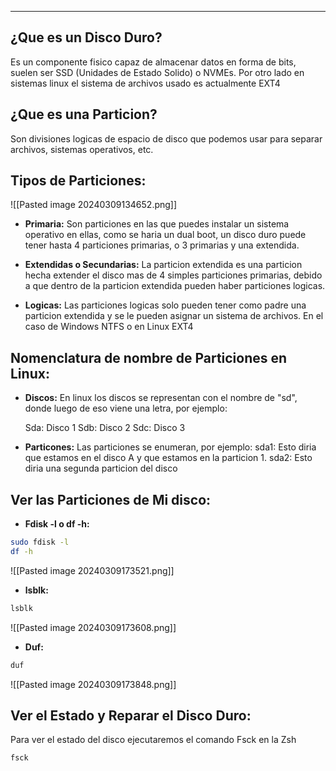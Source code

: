 
---
## ¿Que es un Disco Duro?
Es un componente fisico capaz de almacenar datos en forma de bits, suelen ser SSD (Unidades de Estado Solido) o NVMEs. Por otro lado en sistemas linux el sistema de archivos usado es actualmente EXT4

## ¿Que es una Particion?
Son divisiones logicas de espacio de disco que podemos usar para separar archivos, sistemas operativos, etc.

## Tipos de Particiones:

![[Pasted image 20240309134652.png]]
- **Primaria:**
	 Son particiones en las que puedes instalar un sistema operativo en ellas, como se haria un dual boot, un disco duro puede tener hasta 4 particiones primarias, o 3 primarias y una extendida. 
	 
- **Extendidas o Secundarias:**
	 La particion extendida es una particion hecha extender el disco mas de 4 simples particiones primarias, debido a que dentro de la particion  extendida pueden haber particiones logicas.
	 
- **Logicas:**
	 Las particiones logicas solo pueden tener como padre una particion extendida y se le pueden asignar un sistema de archivos. En el caso de Windows NTFS o en Linux EXT4
	 


## Nomenclatura de nombre de Particiones en Linux:

- **Discos:**
	 En linux los discos se representan con el nombre de "sd", donde luego de eso viene una letra, por ejemplo:
	 
	 Sda:    Disco 1
	 Sdb:    Disco 2
	 Sdc:    Disco 3 
	 
- **Particones:**
	 Las particiones se enumeran, por ejemplo:
	 sda1:     Esto diria que estamos en el disco A y que estamos en la particion 1.
	 sda2:     Esto diria una segunda particion del disco 


## Ver las Particiones de Mi disco:

- **Fdisk -l o df -h:**
```bash
sudo fdisk -l
df -h
```

![[Pasted image 20240309173521.png]]

- **lsblk:**
```bash
lsblk
```

![[Pasted image 20240309173608.png]]

- **Duf:**

```bash
duf
```

![[Pasted image 20240309173848.png]]

## Ver el Estado y Reparar el Disco Duro:
Para ver el estado del disco ejecutaremos el comando Fsck en la Zsh
```bash
fsck
```







